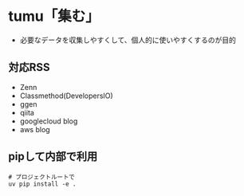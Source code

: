 # tumu「集む」
- 必要なデータを収集しやすくして、個人的に使いやすくするのが目的

## 対応RSS
- Zenn
- Classmethod(DevelopersIO)
- ggen
- qiita 
- googlecloud blog
- aws blog

## pipして内部で利用
```
# プロジェクトルートで
uv pip install -e .
```
